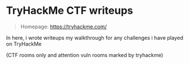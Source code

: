 # TryHackMe CTF writeups

> Homepage: https://tryhackme.com/

In here, i wrote writeups my walkthrough for any challenges i have played on TryHackMe

(CTF rooms only and attention vuln rooms marked by tryhackme)
